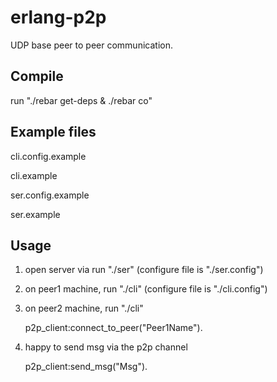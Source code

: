 erlang-p2p
==========

UDP base peer to peer communication.

## Compile

   run "./rebar get-deps & ./rebar co"

## Example files

   cli.config.example

   cli.example

   ser.config.example

   ser.example

## Usage

   1) open server via run "./ser" (configure file is "./ser.config")

   2) on peer1 machine, run "./cli" (configure file is "./cli.config")

   3) on peer2 machine, run "./cli"

      p2p_client:connect_to_peer("Peer1Name").

   4) happy to send msg via the p2p channel

      p2p_client:send_msg("Msg").
